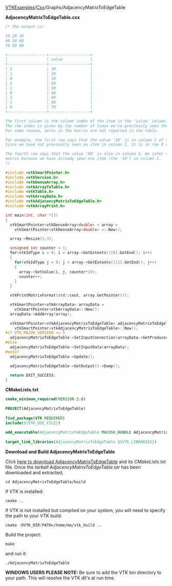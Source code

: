 [VTKExamples](Home)/[Cxx](Cxx)/Graphs/AdjacencyMatrixToEdgeTable

**AdjacencyMatrixToEdgeTable.cxx**
```c++
/* The output is:

10 20 30
40 50 60
70 80 90

+-----------------+------------------+
|                 | value            |
+-----------------+------------------+
| 2               | 30               |
| 1               | 20               |
| 0               | 10               |
| 2               | 60               |
| 1               | 50               |
| 0               | 40               |
| 2               | 90               |
| 1               | 80               |
| 0               | 70               |
+-----------------+------------------+

The first column is the column index of the item in the 'value' column.
The row index is given by the number of times we've previously seen the column index.
For some reason, zeros in the matrix are not reported in the table.

For example, the first row says that the value '30' is in column 2 of the matrix (0-based indexing).
Since we have not previously seen an item in column 2, it is in row 0 of the matrix.

The fourth row says that the value '60' is also in column 2. We infer that '60' is row 1 of the
matrix because we have already seen one item (the '30') in column 2.
*/

#include <vtkSmartPointer.h>
#include <vtkVersion.h>
#include <vtkDenseArray.h>
#include <vtkArrayToTable.h>
#include <vtkTable.h>
#include <vtkArrayData.h>
#include <vtkAdjacencyMatrixToEdgeTable.h>
#include <vtkArrayPrint.h>

int main(int, char *[])
{
  vtkSmartPointer<vtkDenseArray<double> > array =
    vtkSmartPointer<vtkDenseArray<double> >::New();

  array->Resize(3,3);

  unsigned int counter = 1;
  for(vtkIdType i = 0; i < array->GetExtents()[0].GetEnd(); i++)
  {
    for(vtkIdType j = 0; j < array->GetExtents()[1].GetEnd(); j++)
    {
      array->SetValue(i, j, counter*10);
      counter++;
    }
  }

  vtkPrintMatrixFormat(std::cout, array.GetPointer());

  vtkSmartPointer<vtkArrayData> arrayData =
    vtkSmartPointer<vtkArrayData>::New();
  arrayData->AddArray(array);

  vtkSmartPointer<vtkAdjacencyMatrixToEdgeTable> adjacencyMatrixToEdgeTable =
    vtkSmartPointer<vtkAdjacencyMatrixToEdgeTable>::New();
#if VTK_MAJOR_VERSION <= 5
  adjacencyMatrixToEdgeTable->SetInputConnection(arrayData->GetProducerPort());
#else
  adjacencyMatrixToEdgeTable->SetInputData(arrayData);
#endif
  adjacencyMatrixToEdgeTable->Update();

  adjacencyMatrixToEdgeTable->GetOutput()->Dump();

  return EXIT_SUCCESS;
}
```
**CMakeLists.txt**
```cmake
cmake_minimum_required(VERSION 2.8)
 
PROJECT(AdjacencyMatrixToEdgeTable)
 
find_package(VTK REQUIRED)
include(${VTK_USE_FILE})
 
add_executable(AdjacencyMatrixToEdgeTable MACOSX_BUNDLE AdjacencyMatrixToEdgeTable.cxx)
 
target_link_libraries(AdjacencyMatrixToEdgeTable ${VTK_LIBRARIES})
```

**Download and Build AdjacencyMatrixToEdgeTable**

Click [here to download AdjacencyMatrixToEdgeTable](https://github.com/lorensen/VTKWikiExamplesTarballs/raw/master/AdjacencyMatrixToEdgeTable.tar) and its *CMakeLists.txt* file.
Once the *tarball AdjacencyMatrixToEdgeTable.tar* has been downloaded and extracted,
```
cd AdjacencyMatrixToEdgeTable/build 
```
If VTK is installed:
```
cmake ..
```
If VTK is not installed but compiled on your system, you will need to specify the path to your VTK build:
```
cmake -DVTK_DIR:PATH=/home/me/vtk_build ..
```
Build the project:
```
make
```
and run it:
```
./AdjacencyMatrixToEdgeTable
```
**WINDOWS USERS PLEASE NOTE:** Be sure to add the VTK bin directory to your path. This will resolve the VTK dll's at run time.

